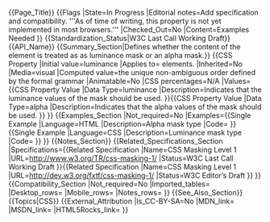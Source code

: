 {{Page_Title}}
{{Flags
|State=In Progress
|Editorial notes=Add specification and compatibility.
'''As of time of writing, this property is not yet implemented in most browsers.'''
|Checked_Out=No
|Content=Examples Needed
}}
{{Standardization_Status|W3C Last Call Working Draft}}
{{API_Name}}
{{Summary_Section|Defines whether the content of the <mask> element is treated as as luminance mask or an alpha mask.}}
{{CSS Property
|Initial value=luminance
|Applies to=<mask> elements.
|Inherited=No
|Media=visual
|Computed value=the unique non-ambiguous order defined by the formal grammar
|Animatable=No
|CSS percentages=N/A
|Values={{CSS Property Value
|Data Type=luminance
|Description=Indicates that the luminance values of the mask should be used.
}}{{CSS Property Value
|Data Type=alpha
|Description=Indicates that the alpha values of the mask should be used.
}}
}}
{{Examples_Section
|Not_required=No
|Examples={{Single Example
|Language=HTML
|Description=Alpha mask type
|Code=<!-- alpha -->
<mask style="mask-type: alpha">
        <circle cx="50%" cy="50%" r="50%"/>
</mask>
}}{{Single Example
|Language=CSS
|Description=Luminance mask type
|Code=<!-- luminance -->
<mask style="mask-type: luminance">
        <circle cx="50%" cy="50%" r="50%" fill="white"/>
</mask>
}}
}}
{{Notes_Section}}
{{Related_Specifications_Section
|Specifications={{Related Specification
|Name=CSS Masking Level 1
|URL=http://www.w3.org/TR/css-masking-1/
|Status=W3C Last Call Working Draft
}}{{Related Specification
|Name=CSS Masking Level 1
|URL=http://dev.w3.org/fxtf/css-masking-1/
|Status=W3C Editor’s Draft
}}
}}
{{Compatibility_Section
|Not_required=No
|Imported_tables=
|Desktop_rows=
|Mobile_rows=
|Notes_rows=
}}
{{See_Also_Section}}
{{Topics|CSS}}
{{External_Attribution
|Is_CC-BY-SA=No
|MDN_link=
|MSDN_link=
|HTML5Rocks_link=
}}
